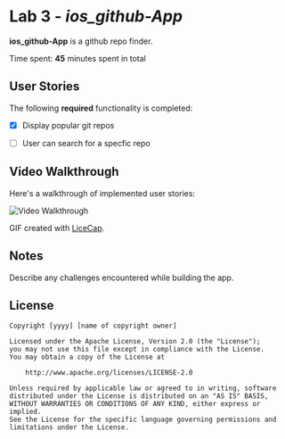 # Lab 3 - *ios_github-App*

**ios_github-App** is a github repo finder.

Time spent: **45** minutes spent in total

## User Stories

The following **required** functionality is completed:

- [x] Display popular git repos
- [ ] User can search for a specfic repo


## Video Walkthrough 

Here's a walkthrough of implemented user stories:

<img src='https://www.youtube.com/watch?v=hRFsmlNtYww' title='Video Walkthrough' width='' alt='Video Walkthrough' />

GIF created with [LiceCap](http://www.cockos.com/licecap/).

## Notes

Describe any challenges encountered while building the app.

## License

    Copyright [yyyy] [name of copyright owner]

    Licensed under the Apache License, Version 2.0 (the "License");
    you may not use this file except in compliance with the License.
    You may obtain a copy of the License at

        http://www.apache.org/licenses/LICENSE-2.0

    Unless required by applicable law or agreed to in writing, software
    distributed under the License is distributed on an "AS IS" BASIS,
    WITHOUT WARRANTIES OR CONDITIONS OF ANY KIND, either express or implied.
    See the License for the specific language governing permissions and
    limitations under the License.
